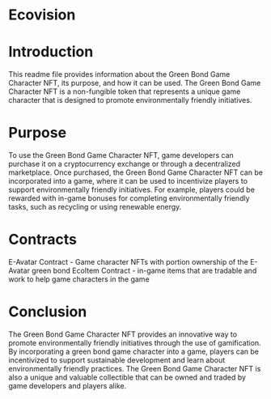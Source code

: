 # Ecovision
# Introduction
This readme file provides information about the Green Bond Game Character NFT, its purpose, and how it can be used. The Green Bond Game Character NFT is a non-fungible token that represents a unique game character that is designed to promote environmentally friendly initiatives.
# Purpose
To use the Green Bond Game Character NFT, game developers can purchase it on a cryptocurrency exchange or through a decentralized marketplace. Once purchased, the Green Bond Game Character NFT can be incorporated into a game, where it can be used to incentivize players to support environmentally friendly initiatives. For example, players could be rewarded with in-game bonuses for completing environmentally friendly tasks, such as recycling or using renewable energy.
# Contracts
E-Avatar Contract - Game character NFTs with portion ownership of the E-Avatar green bond
EcoItem Contract - in-game items that are tradable and work to help game characters in the game
# Conclusion
The Green Bond Game Character NFT provides an innovative way to promote environmentally friendly initiatives through the use of gamification. By incorporating a green bond game character into a game, players can be incentivized to support sustainable development and learn about environmentally friendly practices. The Green Bond Game Character NFT is also a unique and valuable collectible that can be owned and traded by game developers and players alike.
